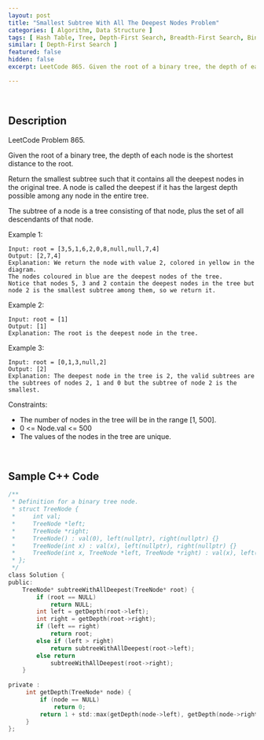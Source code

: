 ```yaml
---
layout: post
title: "Smallest Subtree With All The Deepest Nodes Problem"
categories: [ Algorithm, Data Structure ]
tags: [ Hash Table, Tree, Depth-First Search, Breadth-First Search, Binary Tree ]
similar: [ Depth-First Search ]
featured: false
hidden: false
excerpt: LeetCode 865. Given the root of a binary tree, the depth of each node is the shortest distance to the root.

---
```


<br />

## Description

LeetCode Problem 865.

Given the root of a binary tree, the depth of each node is the shortest distance to the root.

Return the smallest subtree such that it contains all the deepest nodes in the original tree.
A node is called the deepest if it has the largest depth possible among any node in the entire tree.

The subtree of a node is a tree consisting of that node, plus the set of all descendants of that node.

Example 1: 
```
Input: root = [3,5,1,6,2,0,8,null,null,7,4]
Output: [2,7,4]
Explanation: We return the node with value 2, colored in yellow in the diagram.
The nodes coloured in blue are the deepest nodes of the tree.
Notice that nodes 5, 3 and 2 contain the deepest nodes in the tree but node 2 is the smallest subtree among them, so we return it.
```

Example 2:
```
Input: root = [1]
Output: [1]
Explanation: The root is the deepest node in the tree.
```

Example 3:
```
Input: root = [0,1,3,null,2]
Output: [2]
Explanation: The deepest node in the tree is 2, the valid subtrees are the subtrees of nodes 2, 1 and 0 but the subtree of node 2 is the smallest.
```

Constraints:
* The number of nodes in the tree will be in the range [1, 500].
* 0 <= Node.val <= 500
* The values of the nodes in the tree are unique.

<br />

## Sample C++ Code


```c
/**
 * Definition for a binary tree node.
 * struct TreeNode {
 *     int val;
 *     TreeNode *left;
 *     TreeNode *right;
 *     TreeNode() : val(0), left(nullptr), right(nullptr) {}
 *     TreeNode(int x) : val(x), left(nullptr), right(nullptr) {}
 *     TreeNode(int x, TreeNode *left, TreeNode *right) : val(x), left(left), right(right) {}
 * };
 */
class Solution {
public:
    TreeNode* subtreeWithAllDeepest(TreeNode* root) {
        if (root == NULL) 
            return NULL;
        int left = getDepth(root->left);
        int right = getDepth(root->right);
        if (left == right) 
            return root;
        else if (left > right) 
            return subtreeWithAllDeepest(root->left);
        else return 
            subtreeWithAllDeepest(root->right);
    }
    
private :
     int getDepth(TreeNode* node) {
         if (node == NULL) 
             return 0;
         return 1 + std::max(getDepth(node->left), getDepth(node->right));
     }
};
```


